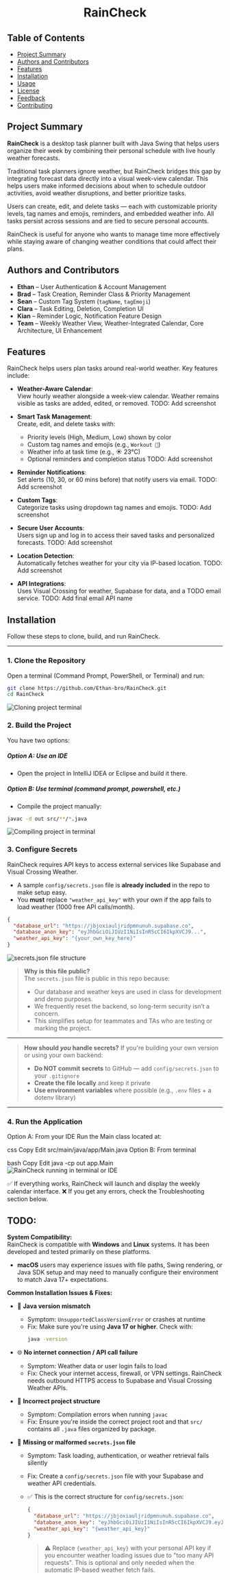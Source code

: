 # <p align="center"><b>RainCheck</b></p>

## Table of Contents

- [Project Summary](#project-summary)
- [Authors and Contributors](#authors-and-contributors)
- [Features](#features)
- [Installation](#installation)
- [Usage](#usage)
- [License](#license)
- [Feedback](#feedback)
- [Contributing](#contributing)

## Project Summary

**RainCheck** is a desktop task planner built with Java Swing that helps users organize their week by combining their personal schedule with live hourly weather forecasts.

Traditional task planners ignore weather, but RainCheck bridges this gap by integrating forecast data directly into a visual week-view calendar. This helps users make informed decisions about when to schedule outdoor activities, avoid weather disruptions, and better prioritize tasks.

Users can create, edit, and delete tasks — each with customizable priority levels, tag names and emojis, reminders, and embedded weather info. All tasks persist across sessions and are tied to secure personal accounts.

RainCheck is useful for anyone who wants to manage time more effectively while staying aware of changing weather conditions that could affect their plans.

## Authors and Contributors

- **Ethan** – User Authentication & Account Management
- **Brad** – Task Creation, Reminder Class & Priority Management
- **Sean** – Custom Tag System (`tagName`, `tagEmoji`)
- **Clara** – Task Editing, Deletion, Completion UI
- **Kian** – Reminder Logic, Notification Feature Design
- **Team** – Weekly Weather View, Weather-Integrated Calendar, Core Architecture, UI Enhancement

## Features

RainCheck helps users plan tasks around real-world weather. Key features include:

- **Weather-Aware Calendar**:  
  View hourly weather alongside a week-view calendar. Weather remains visible as tasks are added, edited, or removed.
  TODO: Add screenshot

- **Smart Task Management**:  
  Create, edit, and delete tasks with:
    - Priority levels (High, Medium, Low) shown by color
    - Custom tag names and emojis (e.g., `Workout 💪`)
    - Weather info at task time (e.g., ☀️ 23°C)
    - Optional reminders and completion status
  TODO: Add screenshot

- **Reminder Notifications**:  
  Set alerts (10, 30, or 60 mins before) that notify users via email.
  TODO: Add screenshot

- **Custom Tags**:  
  Categorize tasks using dropdown tag names and emojis.
  TODO: Add screenshot

- **Secure User Accounts**:  
  Users sign up and log in to access their saved tasks and personalized forecasts.
  TODO: Add screenshot

- **Location Detection**:  
  Automatically fetches weather for your city via IP-based location.
  TODO: Add screenshot

- **API Integrations**:  
  Uses Visual Crossing for weather, Supabase for data, and a TODO email service.
  TODO: Add final email API name

## Installation

Follow these steps to clone, build, and run RainCheck.

---

### 1. Clone the Repository
Open a terminal (Command Prompt, PowerShell, or Terminal) and run:
```bash
git clone https://github.com/Ethan-bro/RainCheck.git
cd RainCheck
```
<img src="images/clone_project.png" alt="Cloning project terminal">

### 2. Build the Project
You have two options:
##### Option A: Use an IDE
 - Open the project in IntelliJ IDEA or Eclipse and build it there.

##### Option B: Use terminal (command prompt, powershell, etc.)
 - Compile the project manually:
```bash
javac -d out src/**/*.java
```
<img src="images/build_terminal.png" alt="Compiling project in terminal">

### 3. Configure Secrets

RainCheck requires API keys to access external services like Supabase and Visual Crossing Weather.

- A sample `config/secrets.json` file is **already included** in the repo to make setup easy.
- You **must** replace `"weather_api_key"` with your own if the app fails to load weather (1000 free API calls/month).

```json
{
  "database_url": "https://jbjoxiauljridpmnunuh.supabase.co",
  "database_anon_key": "eyJhbGciOiJIUzI1NiIsInR5cCI6IkpXVCJ9...",
  "weather_api_key": "{your_own_key_here}"
}
```
<img src="images/secrets_json_example.png" alt="secrets.json file structure"> <!-- TODO -->

> **Why is this file public?**  
> The `secrets.json` file is public in this repo because:
> - Our database and weather keys are used in class for development and demo purposes.
> - We frequently reset the backend, so long-term security isn’t a concern.
> - This simplifies setup for teammates and TAs who are testing or marking the project.

---

> **How should *you* handle secrets?**
> If you're building your own version or using your own backend:
> - **Do NOT commit secrets** to GitHub — add `config/secrets.json` to your `.gitignore`
> - **Create the file locally** and keep it private
> - **Use environment variables** where possible (e.g., `.env` files + a dotenv library)

---

### 4. Run the Application
   Option A: From your IDE
   Run the Main class located at:

css
Copy
Edit
src/main/java/app/Main.java
Option B: From terminal

bash
Copy
Edit
java -cp out app.Main
<img src="images/run_application.png" alt="RainCheck running in terminal or IDE"> <!-- TODO -->

✅ If everything works, RainCheck will launch and display the weekly calendar interface.
❌ If you get any errors, check the Troubleshooting section below.



TODO:
------------------
**System Compatibility:**  
RainCheck is compatible with **Windows** and **Linux** systems. It has been developed and tested primarily on these platforms.
- **macOS** users may experience issues with file paths, Swing rendering, or Java SDK setup and may need to manually configure their environment to match Java 17+ expectations.

**Common Installation Issues & Fixes:**

- 🔁 **Java version mismatch**
  - Symptom: `UnsupportedClassVersionError` or crashes at runtime
  - Fix: Make sure you're using **Java 17 or higher**. Check with:
    ```bash
    java -version
    ```

- 🌐 **No internet connection / API call failure**
  - Symptom: Weather data or user login fails to load
  - Fix: Check your internet access, firewall, or VPN settings. RainCheck needs outbound HTTPS access to Supabase and Visual Crossing Weather APIs.

- 📂 **Incorrect project structure**
  - Symptom: Compilation errors when running `javac`
  - Fix: Ensure you're inside the correct project root and that `src/` contains all `.java` files organized by package.

- 🔑 **Missing or malformed `secrets.json` file**
  - Symptom: Task loading, authentication, or weather retrieval fails silently
  - Fix: Create a `config/secrets.json` file with your Supabase and weather API credentials.

  - ✅ This is the correct structure for `config/secrets.json`:
    ```json
    {
      "database_url": "https://jbjoxiauljridpmnunuh.supabase.co",
      "database_anon_key": "eyJhbGciOiJIUzI1NiIsInR5cCI6IkpXVCJ9.eyJpc3MiOiJzdXBhYmFzZSIsInJlZiI6Impiam94aWF1bGpyaWRwbW51bnVoIiwicm9sZSI6ImFub24iLCJpYXQiOjE3NTIyMDE5MDQsImV4cCI6MjA2Nzc3NzkwNH0.rLCXZN4wuDANPaIy3kU0uxKrhm_Ne3yb2KlLP7lMfBw",
      "weather_api_key": "{weather_api_key}"
    }
    ```

    > ⚠️ Replace `{weather_api_key}` with your personal API key if you encounter weather loading issues due to "too many API requests". This is optional and only needed when the automatic IP-based weather fetch fails.

<!-- TODO: Add screenshot of successful secrets.json setup in IDE -->

